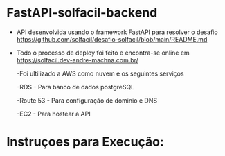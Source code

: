 # FastAPI-solfacil-backend

* API desenvolvida usando o framework FastAPI para resolver o desafio https://github.com/solfacil/desafio-solfacil/blob/main/README.md
* Todo o processo de deploy foi feito e encontra-se online em https://solfacil.dev-andre-machna.com.br/

  -Foi ultilizado a AWS como nuvem e os seguintes serviços

  -RDS - Para banco de dados postgreSQL

  -Route 53 - Para configuração de dominio e DNS

  -EC2 - Para hostear a API

# Instruçoes para Execução:


